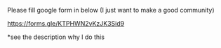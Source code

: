 Please fill google form in below (I just want to make a good community)

https://forms.gle/KTPHWN2vKzJK3Sid9

*see the description why I do this
